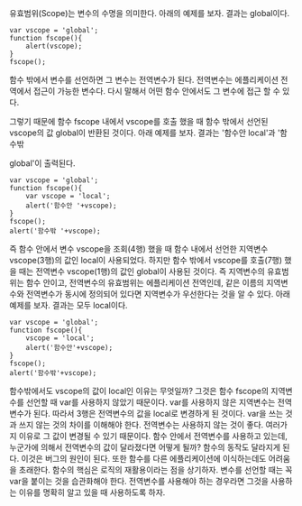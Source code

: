 유효범위(Scope)는 변수의 수명을 의미한다. 아래의 예제를 보자. 결과는 global이다.
```
var vscope = 'global';
function fscope(){
    alert(vscope);
}
fscope();
```
함수 밖에서 변수를 선언하면 그 변수는 전역변수가 된다. 전역변수는 에플리케이션 전역에서 접근이 가능한 변수다. 다시 말해서 어떤 함수 안에서도 그 변수에 접근 할 수 있다. 

그렇기 때문에 함수 fscope 내에서 vscope를 호출 했을 때 함수 밖에서 선언된 vscope의 값 global이 반환된 것이다. 아래 예제를 보자. 결과는 '함수안 local'과 '함수밖 

global'이 출력된다.
```
var vscope = 'global';
function fscope(){
    var vscope = 'local';
    alert('함수안 '+vscope);
}
fscope();
alert('함수밖 '+vscope);
```
즉 함수 안에서 변수 vscope을 조회(4행) 했을 때 함수 내에서 선언한 지역변수 vscope(3행)의 값인 local이 사용되었다. 하지만 함수 밖에서 vscope를 호출(7행) 했을 때는 전역변수 vscope(1행)의 값인 global이 사용된 것이다. 즉 지역변수의 유효범위는 함수 안이고, 전역변수의 유효범위는 에플리케이션 전역인데, 같은 이름의 지역변수와 전역변수가 동시에 정의되어 있다면 지역변수가 우선한다는 것을 알 수 있다. 아래 예제를 보자. 결과는 모두 local이다.
```
var vscope = 'global';
function fscope(){
    vscope = 'local';
    alert('함수안'+vscope);
}
fscope();
alert('함수밖'+vscope);
```
함수밖에서도 vscope의 값이 local인 이유는 무엇일까? 그것은 함수 fscope의 지역변수를 선언할 때 var를 사용하지 않았기 때문이다. var를 사용하지 않은 지역변수는 전역변수가 된다. 따라서 3행은 전역변수의 값을 local로 변경하게 된 것이다. var을 쓰는 것과 쓰지 않는 것의 차이를 이해해야 한다. 전역변수는 사용하지 않는 것이 좋다. 여러가지 이유로 그 값이 변경될 수 있기 때문이다. 함수 안에서 전역변수를 사용하고 있는데, 누군가에 의해서 전역변수의 값이 달라졌다면 어떻게 될까? 함수의 동작도 달라지게 된다. 이것은 버그의 원인이 된다. 또한 함수를 다른 에플리케이션에 이식하는데도 어려움을 초래한다. 함수의 핵심은 로직의 재활용이라는 점을 상기하자. 변수를 선언할 때는 꼭 var을 붙이는 것을 습관화해야 한다. 전역변수를 사용해야 하는 경우라면 그것을 사용하는 이유를 명확히 알고 있을 때 사용하도록 하자.